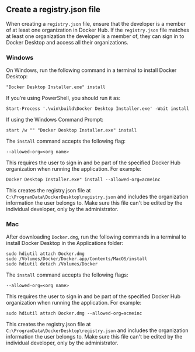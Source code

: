 <!-- This section is included in topics that contain instructions on how to configure registry.json file to enforce users to sign into Docker Desktop-->

## Create a registry.json file

When creating a `registry.json` file, ensure that the developer is a member of at least one organization in Docker Hub. If the `registry.json` file matches at least one organization the developer is a member of, they can sign in to Docker Desktop and access all their organizations.

### Windows

On Windows, run the following command in a terminal to install Docker Desktop:

`"Docker Desktop Installer.exe" install`

If you’re using PowerShell, you should run it as:

`Start-Process '.\win\build\Docker Desktop Installer.exe' -Wait install`

If using the Windows Command Prompt:

`start /w "" "Docker Desktop Installer.exe" install`

The `install` command accepts the following flag:

`--allowed-org=<org name>`

This requires the user to sign in and be part of the specified Docker Hub organization when running the application. For example:

 `Docker Desktop Installer.exe" install --allowed-org=acmeinc`

 This creates the registry.json file at `C:\ProgramData\DockerDesktop\registry.json` and includes the organization information the user belongs to. Make sure this file can't be edited by the individual developer, only by the administrator.

### Mac

After downloading `Docker.dmg`, run the following commands in a terminal to install Docker Desktop in the Applications folder:



```
sudo hdiutil attach Docker.dmg
sudo /Volumes/Docker/Docker.app/Contents/MacOS/install
sudo hdiutil detach /Volumes/Docker
```

The `install` command accepts the following flags:

`--allowed-org=<org name>`

This requires the user to sign in and be part of the specified Docker Hub organization when running the application. For example:

 `sudo hdiutil attach Docker.dmg --allowed-org=acmeinc`

This creates the registry.json file at `C:\ProgramData\DockerDesktop\registry.json` and includes the organization information the user belongs to. Make sure this file can't be edited by the individual developer, only by the administrator.
